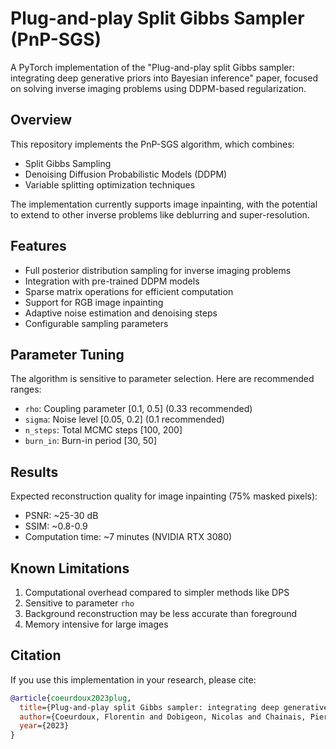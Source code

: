 # Plug-and-play Split Gibbs Sampler (PnP-SGS)

A PyTorch implementation of the "Plug-and-play split Gibbs sampler: integrating deep generative priors into Bayesian inference" paper, focused on solving inverse imaging problems using DDPM-based regularization.

## Overview

This repository implements the PnP-SGS algorithm, which combines:
- Split Gibbs Sampling
- Denoising Diffusion Probabilistic Models (DDPM)
- Variable splitting optimization techniques

The implementation currently supports image inpainting, with the potential to extend to other inverse problems like deblurring and super-resolution.

## Features

- Full posterior distribution sampling for inverse imaging problems
- Integration with pre-trained DDPM models
- Sparse matrix operations for efficient computation
- Support for RGB image inpainting
- Adaptive noise estimation and denoising steps
- Configurable sampling parameters


## Parameter Tuning

The algorithm is sensitive to parameter selection. Here are recommended ranges:

- `rho`: Coupling parameter [0.1, 0.5] (0.33 recommended)
- `sigma`: Noise level [0.05, 0.2] (0.1 recommended)
- `n_steps`: Total MCMC steps [100, 200]
- `burn_in`: Burn-in period [30, 50]

## Results

Expected reconstruction quality for image inpainting (75% masked pixels):
- PSNR: ~25-30 dB
- SSIM: ~0.8-0.9
- Computation time: ~7 minutes (NVIDIA RTX 3080)

## Known Limitations

1. Computational overhead compared to simpler methods like DPS
2. Sensitive to parameter `rho`
3. Background reconstruction may be less accurate than foreground
4. Memory intensive for large images

## Citation

If you use this implementation in your research, please cite:

```bibtex
@article{coeurdoux2023plug,
  title={Plug-and-play split Gibbs sampler: integrating deep generative priors into Bayesian inference},
  author={Coeurdoux, Florentin and Dobigeon, Nicolas and Chainais, Pierre},
  year={2023}
}
```
